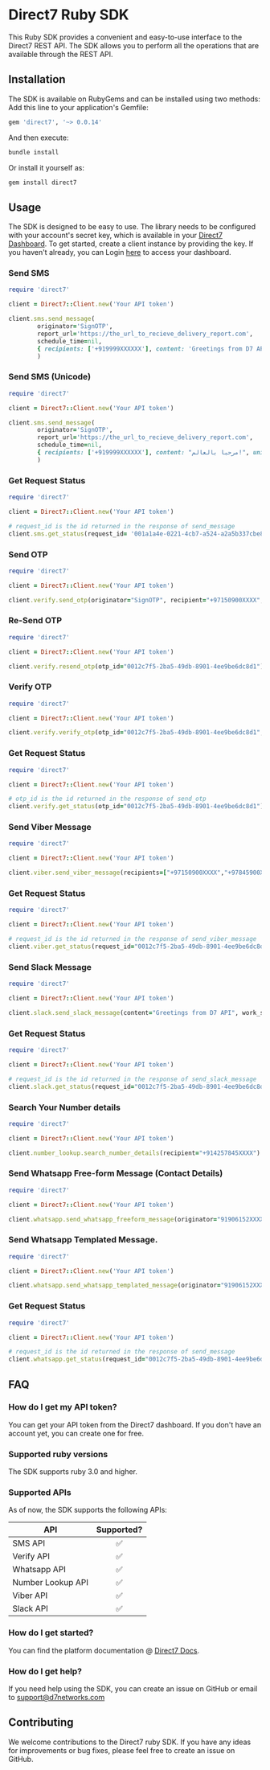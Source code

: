 # Direct7 Ruby SDK

This Ruby SDK provides a convenient and easy-to-use interface to the Direct7 REST API. The SDK allows you to perform
all the operations that are available through the REST API.

## Installation
The SDK is available on RubyGems and can be installed using two methods:
Add this line to your application's Gemfile:

```bash
gem 'direct7', '~> 0.0.14'
```

And then execute:

```bash
bundle install
```

Or install it yourself as:

```bash
gem install direct7
```

## Usage

The SDK is designed to be easy to use. The library needs to be configured with your account's secret key, which is available in your [Direct7 Dashboard](https://app.d7networks.com/api-tokens). To get started, create a client instance by providing the key. If you haven't already, you can Login [here](https://app.d7networks.com/signin) to access your dashboard.


### Send SMS

```ruby
require 'direct7'

client = Direct7::Client.new('Your API token')

client.sms.send_message(
        originator='SignOTP',
        report_url='https://the_url_to_recieve_delivery_report.com',
        schedule_time=nil,
        { recipients: ['+919999XXXXXX'], content: 'Greetings from D7 API', unicode: false }
        )
```

### Send SMS (Unicode)

```ruby
require 'direct7'

client = Direct7::Client.new('Your API token')

client.sms.send_message(
        originator='SignOTP',
        report_url='https://the_url_to_recieve_delivery_report.com',
        schedule_time=nil,
        { recipients: ['+919999XXXXXX'], content: "مرحبا بالعالم!", unicode: true }
        )
```

### Get Request Status

```ruby
require 'direct7'

client = Direct7::Client.new('Your API token')

# request_id is the id returned in the response of send_message
client.sms.get_status(request_id= '001a1a4e-0221-4cb7-a524-a2a5b337cbe8')
```

### Send OTP

```ruby
require 'direct7'

client = Direct7::Client.new('Your API token')

client.verify.send_otp(originator="SignOTP", recipient="+97150900XXXX", content = "Greetings from D7 API, your mobile verification code is: {}", expiry = 600, data_coding = "text")
```

### Re-Send OTP

```ruby
require 'direct7'

client = Direct7::Client.new('Your API token')

client.verify.resend_otp(otp_id="0012c7f5-2ba5-49db-8901-4ee9be6dc8d1")
```

### Verify OTP

```ruby
require 'direct7'

client = Direct7::Client.new('Your API token')

client.verify.verify_otp(otp_id="0012c7f5-2ba5-49db-8901-4ee9be6dc8d1", otp_code="1425")
```

### Get Request Status

```ruby
require 'direct7'

client = Direct7::Client.new('Your API token')

# otp_id is the id returned in the response of send_otp
client.verify.get_status(otp_id="0012c7f5-2ba5-49db-8901-4ee9be6dc8d1")
```

### Send Viber Message

```ruby
require 'direct7'

client = Direct7::Client.new('Your API token')

client.viber.send_viber_message(recipients=["+97150900XXXX","+97845900XXX"], content="Greetings from D7 API", label="PROMOTION", originator="INFO2WAY", call_back_url="https://the_url_to_recieve_delivery_report.com")
```


### Get Request Status

```ruby
require 'direct7'

client = Direct7::Client.new('Your API token')

# request_id is the id returned in the response of send_viber_message
client.viber.get_status(request_id="0012c7f5-2ba5-49db-8901-4ee9be6dc8d1")
```

### Send Slack Message

```ruby
require 'direct7'

client = Direct7::Client.new('Your API token')

client.slack.send_slack_message(content="Greetings from D7 API", work_space_name="WorkspaceName", channel_name="ChannelName", report_url="https://the_url_to_recieve_delivery_report.com")
```


### Get Request Status

```ruby
require 'direct7'

client = Direct7::Client.new('Your API token')

# request_id is the id returned in the response of send_slack_message
client.slack.get_status(request_id="0012c7f5-2ba5-49db-8901-4ee9be6dc8d1")
```

### Search Your Number details

```ruby
require 'direct7'

client = Direct7::Client.new('Your API token')

client.number_lookup.search_number_details(recipient="+914257845XXXX")
```

### Send Whatsapp Free-form Message (Contact Details)

```ruby
require 'direct7'

client = Direct7::Client.new('Your API token')

client.whatsapp.send_whatsapp_freeform_message(originator="91906152XXXX", recipient="91906152XXXX", message_type="CONTACTS", first_name="Amal", last_name="Anu", formatted_name="Amal Anu", phones=["91906152XXXX", "91906152XXXX"], emails = ["amal@gmail.com", "amal@gmail.com"])
```

### Send Whatsapp Templated Message.

```ruby
require 'direct7'

client = Direct7::Client.new('Your API token')

client.whatsapp.send_whatsapp_templated_message(originator="91906152XXXX", recipient="91906152XXXX", message_type="TEMPLATE", template_id="monthly_promotion", body_parameter_values={"0": "promotion"})
```

### Get Request Status

```ruby
require 'direct7'

client = Direct7::Client.new('Your API token')

# request_id is the id returned in the response of send_message
client.whatsapp.get_status(request_id="0012c7f5-2ba5-49db-8901-4ee9be6dc8d1")
```

## FAQ

### How do I get my API token?

You can get your API token from the Direct7 dashboard. If you don't have an account yet, you can create one for free.

### Supported ruby versions

The SDK supports ruby 3.0 and higher.

### Supported APIs

As of now, the SDK supports the following APIs:

| API                    |        Supported?        |
|------------------------|:------------------------:|
| SMS API                |            ✅             |
| Verify API             |            ✅             |
| Whatsapp API           |            ✅             |
| Number Lookup API      |            ✅             |
| Viber API              |            ✅             |
| Slack API              |            ✅             |

### How do I get started?

You can find the platform documentation @ [Direct7 Docs](https://d7networks.com/docs/).

### How do I get help?

If you need help using the SDK, you can create an issue on GitHub or email to support@d7networks.com

## Contributing

We welcome contributions to the Direct7 ruby SDK. If you have any ideas for improvements or bug fixes, please feel
free to create an issue on GitHub.
